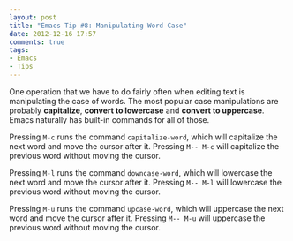 ```yaml
---
layout: post
title: "Emacs Tip #8: Manipulating Word Case"
date: 2012-12-16 17:57
comments: true
tags:
- Emacs
- Tips
---
```


One operation that we have to do fairly often when editing text is
manipulating the case of words. The most popular case manipulations
are probably **capitalize**, **convert to lowercase** and **convert to
uppercase**. Emacs naturally has built-in commands for all of those.

Pressing `M-c` runs the command `capitalize-word`, which will
capitalize the next word and move the cursor after it. Pressing `M--
M-c` will capitalize the previous word without moving the cursor.

Pressing `M-l` runs the command `downcase-word`, which will lowercase
the next word and move the cursor after it. Pressing `M-- M-l` will
lowercase the previous word without moving the cursor.

Pressing `M-u` runs the command `upcase-word`, which will uppercase the
next word and move the cursor after it. Pressing `M-- M-u` will uppercase
the previous word without moving the cursor.
